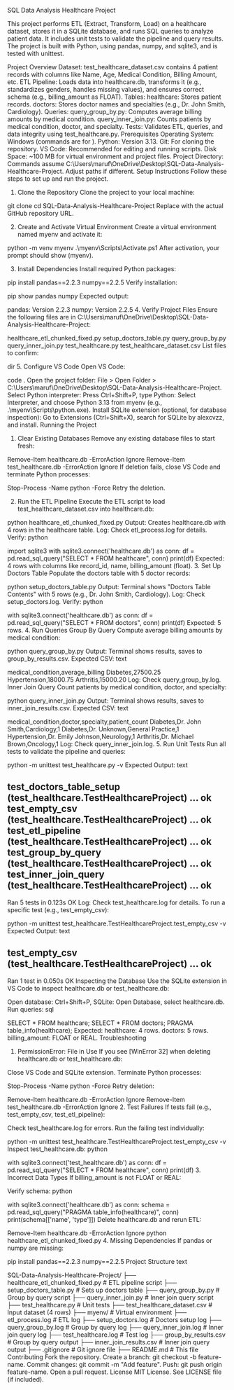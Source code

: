 SQL Data Analysis Healthcare Project

This project performs ETL (Extract, Transform, Load) on a healthcare dataset, stores it in a SQLite database, and runs SQL queries to analyze patient data. It includes unit tests to validate the pipeline and query results. The project is built with Python, using pandas, numpy, and sqlite3, and is tested with unittest.

Project Overview
Dataset: test_healthcare_dataset.csv contains 4 patient records with columns like Name, Age, Medical Condition, Billing Amount, etc.
ETL Pipeline: Loads data into healthcare.db, transforms it (e.g., standardizes genders, handles missing values), and ensures correct schema (e.g., billing_amount as FLOAT).
Tables:
healthcare: Stores patient records.
doctors: Stores doctor names and specialties (e.g., Dr. John Smith, Cardiology).
Queries:
query_group_by.py: Computes average billing amounts by medical condition.
query_inner_join.py: Counts patients by medical condition, doctor, and specialty.
Tests: Validates ETL, queries, and data integrity using test_healthcare.py.
Prerequisites
Operating System: Windows (commands are for ).
Python: Version 3.13.
Git: For cloning the repository.
VS Code: Recommended for editing and running scripts.
Disk Space: ~100 MB for virtual environment and project files.
Project Directory: Commands assume C:\Users\maruf\OneDrive\Desktop\SQL-Data-Analysis-Healthcare-Project. Adjust paths if different.
Setup Instructions
Follow these steps to set up and run the project.

1. Clone the Repository
Clone the project to your local machine:




git clone <repository-url>
cd SQL-Data-Analysis-Healthcare-Project
Replace <repository-url> with the actual GitHub repository URL.

2. Create and Activate Virtual Environment
Create a virtual environment named myenv and activate it:




python -m venv myenv
.\myenv\Scripts\Activate.ps1
After activation, your prompt should show (myenv).

3. Install Dependencies
Install required Python packages:




pip install pandas==2.2.3 numpy==2.2.5
Verify installation:




pip show pandas numpy
Expected output:

pandas: Version 2.2.3
numpy: Version 2.2.5
4. Verify Project Files
Ensure the following files are in C:\Users\maruf\OneDrive\Desktop\SQL-Data-Analysis-Healthcare-Project:

healthcare_etl_chunked_fixed.py
setup_doctors_table.py
query_group_by.py
query_inner_join.py
test_healthcare.py
test_healthcare_dataset.csv
List files to confirm:




dir
5. Configure VS Code
Open VS Code:



code .
Open the project folder: File > Open Folder > C:\Users\maruf\OneDrive\Desktop\SQL-Data-Analysis-Healthcare-Project.
Select Python interpreter:
Press Ctrl+Shift+P, type Python: Select Interpreter, and choose Python 3.13 from myenv (e.g., .\myenv\Scripts\python.exe).
Install SQLite extension (optional, for database inspection):
Go to Extensions (Ctrl+Shift+X), search for SQLite by alexcvzz, and install.
Running the Project
1. Clear Existing Databases
Remove any existing database files to start fresh:




Remove-Item healthcare.db -ErrorAction Ignore
Remove-Item test_healthcare.db -ErrorAction Ignore
If deletion fails, close VS Code and terminate Python processes:




Stop-Process -Name python -Force
Retry the deletion.

2. Run the ETL Pipeline
Execute the ETL script to load test_healthcare_dataset.csv into healthcare.db:




python healthcare_etl_chunked_fixed.py
Output: Creates healthcare.db with 4 rows in the healthcare table.
Log: Check etl_process.log for details.
Verify:
python


import sqlite3
with sqlite3.connect('healthcare.db') as conn:
    df = pd.read_sql_query("SELECT * FROM healthcare", conn)
    print(df)
Expected: 4 rows with columns like record_id, name, billing_amount (float).
3. Set Up Doctors Table
Populate the doctors table with 5 doctor records:




python setup_doctors_table.py
Output: Terminal shows "Doctors Table Contents" with 5 rows (e.g., Dr. John Smith, Cardiology).
Log: Check setup_doctors.log.
Verify:
python


with sqlite3.connect('healthcare.db') as conn:
    df = pd.read_sql_query("SELECT * FROM doctors", conn)
    print(df)
Expected: 5 rows.
4. Run Queries
Group By Query
Compute average billing amounts by medical condition:




python query_group_by.py
Output: Terminal shows results, saves to group_by_results.csv.
Expected CSV:
text


medical_condition,average_billing
Diabetes,27500.25
Hypertension,18000.75
Arthritis,15000.20
Log: Check query_group_by.log.
Inner Join Query
Count patients by medical condition, doctor, and specialty:




python query_inner_join.py
Output: Terminal shows results, saves to inner_join_results.csv.
Expected CSV:
text


medical_condition,doctor,specialty,patient_count
Diabetes,Dr. John Smith,Cardiology,1
Diabetes,Dr. Unknown,General Practice,1
Hypertension,Dr. Emily Johnson,Neurology,1
Arthritis,Dr. Michael Brown,Oncology,1
Log: Check query_inner_join.log.
5. Run Unit Tests
Run all tests to validate the pipeline and queries:




python -m unittest test_healthcare.py -v
Expected Output:
text


test_doctors_table_setup (test_healthcare.TestHealthcareProject) ... ok
test_empty_csv (test_healthcare.TestHealthcareProject) ... ok
test_etl_pipeline (test_healthcare.TestHealthcareProject) ... ok
test_group_by_query (test_healthcare.TestHealthcareProject) ... ok
test_inner_join_query (test_healthcare.TestHealthcareProject) ... ok
----------------------------------------------------------------------
Ran 5 tests in 0.123s
OK
Log: Check test_healthcare.log for details.
To run a specific test (e.g., test_empty_csv):




python -m unittest test_healthcare.TestHealthcareProject.test_empty_csv -v
Expected Output:
text


test_empty_csv (test_healthcare.TestHealthcareProject) ... ok
----------------------------------------------------------------------
Ran 1 test in 0.050s
OK
Inspecting the Database
Use the SQLite extension in VS Code to inspect healthcare.db or test_healthcare.db:

Open database: Ctrl+Shift+P, SQLite: Open Database, select healthcare.db.
Run queries:
sql


SELECT * FROM healthcare;
SELECT * FROM doctors;
PRAGMA table_info(healthcare);
Expected:
healthcare: 4 rows.
doctors: 5 rows.
billing_amount: FLOAT or REAL.
Troubleshooting
1. PermissionError: File in Use
If you see [WinError 32] when deleting healthcare.db or test_healthcare.db:

Close VS Code and SQLite extension.
Terminate Python processes:



Stop-Process -Name python -Force
Retry deletion:



Remove-Item healthcare.db -ErrorAction Ignore
Remove-Item test_healthcare.db -ErrorAction Ignore
2. Test Failures
If tests fail (e.g., test_empty_csv, test_etl_pipeline):

Check test_healthcare.log for errors.
Run the failing test individually:



python -m unittest test_healthcare.TestHealthcareProject.test_empty_csv -v
Inspect test_healthcare.db:
python


with sqlite3.connect('test_healthcare.db') as conn:
    df = pd.read_sql_query("SELECT * FROM healthcare", conn)
    print(df)
3. Incorrect Data Types
If billing_amount is not FLOAT or REAL:

Verify schema:
python


with sqlite3.connect('healthcare.db') as conn:
    schema = pd.read_sql_query("PRAGMA table_info(healthcare)", conn)
    print(schema[['name', 'type']])
Delete healthcare.db and rerun ETL:



Remove-Item healthcare.db -ErrorAction Ignore
python healthcare_etl_chunked_fixed.py
4. Missing Dependencies
If pandas or numpy are missing:




pip install pandas==2.2.3 numpy==2.2.5
Project Structure
text


SQL-Data-Analysis-Healthcare-Project/
├── healthcare_etl_chunked_fixed.py  # ETL pipeline script
├── setup_doctors_table.py           # Sets up doctors table
├── query_group_by.py                # Group by query script
├── query_inner_join.py              # Inner join query script
├── test_healthcare.py               # Unit tests
├── test_healthcare_dataset.csv      # Input dataset (4 rows)
├── myenv/                           # Virtual environment
├── etl_process.log                  # ETL log
├── setup_doctors.log                # Doctors setup log
├── query_group_by.log               # Group by query log
├── query_inner_join.log             # Inner join query log
├── test_healthcare.log              # Test log
├── group_by_results.csv             # Group by query output
├── inner_join_results.csv           # Inner join query output
├── .gitignore                       # Git ignore file
├── README.md                        # This file
Contributing
Fork the repository.
Create a branch: git checkout -b feature-name.
Commit changes: git commit -m "Add feature".
Push: git push origin feature-name.
Open a pull request.
License
MIT License. See LICENSE file (if included).